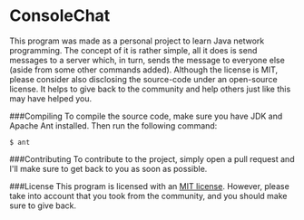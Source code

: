ConsoleChat
===========

This program was made as a personal project to learn Java network programming. The concept of it is rather simple, all it does is send messages to a server which, in turn, sends the message to everyone else (aside from some other commands added). Although the license is MIT, please consider also disclosing the source-code under an open-source license. It helps to give back to the community and help others just like this may have helped you.

###Compiling
To compile the source code, make sure you have JDK and Apache Ant installed. Then run the following command:
```
$ ant
```

###Contributing
To contribute to the project, simply open a pull request and I'll make sure to get back to you as soon as possible.

###License
This program is licensed with an [MIT license](/LICENSE). However, please take into account that you took from the community, and you should make sure to give back.
